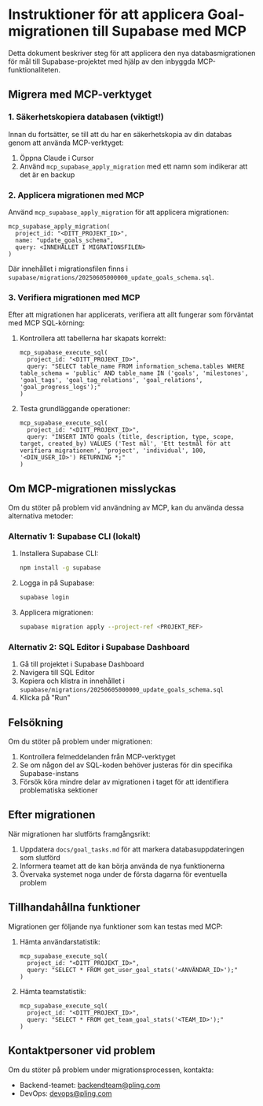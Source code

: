 # Instruktioner för att applicera Goal-migrationen till Supabase med MCP

Detta dokument beskriver steg för att applicera den nya databasmigrationen för mål till Supabase-projektet med hjälp av den inbyggda MCP-funktionaliteten.

## Migrera med MCP-verktyget

### 1. Säkerhetskopiera databasen (viktigt!)

Innan du fortsätter, se till att du har en säkerhetskopia av din databas genom att använda MCP-verktyget:

1. Öppna Claude i Cursor
2. Använd `mcp_supabase_apply_migration` med ett namn som indikerar att det är en backup

### 2. Applicera migrationen med MCP

Använd `mcp_supabase_apply_migration` för att applicera migrationen:

```
mcp_supabase_apply_migration(
  project_id: "<DITT_PROJEKT_ID>",
  name: "update_goals_schema",
  query: <INNEHÅLLET I MIGRATIONSFILEN>
)
```

Där innehållet i migrationsfilen finns i `supabase/migrations/20250605000000_update_goals_schema.sql`.

### 3. Verifiera migrationen med MCP

Efter att migrationen har applicerats, verifiera att allt fungerar som förväntat med MCP SQL-körning:

1. Kontrollera att tabellerna har skapats korrekt:
   ```
   mcp_supabase_execute_sql(
     project_id: "<DITT_PROJEKT_ID>",
     query: "SELECT table_name FROM information_schema.tables WHERE table_schema = 'public' AND table_name IN ('goals', 'milestones', 'goal_tags', 'goal_tag_relations', 'goal_relations', 'goal_progress_logs');"
   )
   ```

2. Testa grundläggande operationer:
   ```
   mcp_supabase_execute_sql(
     project_id: "<DITT_PROJEKT_ID>",
     query: "INSERT INTO goals (title, description, type, scope, target, created_by) VALUES ('Test mål', 'Ett testmål för att verifiera migrationen', 'project', 'individual', 100, '<DIN_USER_ID>') RETURNING *;"
   )
   ```

## Om MCP-migrationen misslyckas

Om du stöter på problem vid användning av MCP, kan du använda dessa alternativa metoder:

### Alternativ 1: Supabase CLI (lokalt)

1. Installera Supabase CLI:
   ```bash
   npm install -g supabase
   ```

2. Logga in på Supabase:
   ```bash
   supabase login
   ```

3. Applicera migrationen:
   ```bash
   supabase migration apply --project-ref <PROJEKT_REF>
   ```

### Alternativ 2: SQL Editor i Supabase Dashboard

1. Gå till projektet i Supabase Dashboard
2. Navigera till SQL Editor
3. Kopiera och klistra in innehållet i `supabase/migrations/20250605000000_update_goals_schema.sql`
4. Klicka på "Run"

## Felsökning

Om du stöter på problem under migrationen:

1. Kontrollera felmeddelanden från MCP-verktyget
2. Se om någon del av SQL-koden behöver justeras för din specifika Supabase-instans
3. Försök köra mindre delar av migrationen i taget för att identifiera problematiska sektioner

## Efter migrationen

När migrationen har slutförts framgångsrikt:

1. Uppdatera `docs/goal_tasks.md` för att markera databasuppdateringen som slutförd
2. Informera teamet att de kan börja använda de nya funktionerna
3. Övervaka systemet noga under de första dagarna för eventuella problem

## Tillhandahållna funktioner

Migrationen ger följande nya funktioner som kan testas med MCP:

1. Hämta användarstatistik:
   ```
   mcp_supabase_execute_sql(
     project_id: "<DITT_PROJEKT_ID>",
     query: "SELECT * FROM get_user_goal_stats('<ANVÄNDAR_ID>');"
   )
   ```

2. Hämta teamstatistik:
   ```
   mcp_supabase_execute_sql(
     project_id: "<DITT_PROJEKT_ID>",
     query: "SELECT * FROM get_team_goal_stats('<TEAM_ID>');"
   )
   ```

## Kontaktpersoner vid problem

Om du stöter på problem under migrationsprocessen, kontakta:
- Backend-teamet: backendteam@pling.com
- DevOps: devops@pling.com 